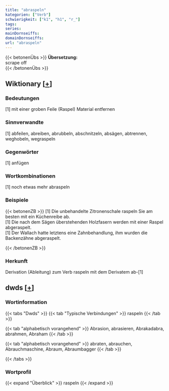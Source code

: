 ```yaml
---
title: "abraspeln"
kategorien: ["Verb"]
schwierigkeit: ["k1", "h1", "r_"]
tags:
series:
mainDornseiffs:
domainDornseiffs:
url: "abraspeln"
---
```


{{< betonenÜbs >}}
**Übersetzung:**  
scrape off  
{{< /betonenÜbs >}}

## Wiktionary [[+](https://de.wiktionary.org/wiki/abraspeln)]

### Bedeutungen
[1] mit einer groben Feile (Raspel) Material entfernen  

### Sinnverwandte
[1] abfeilen, abreiben, abrubbeln, abschnitzeln, absägen, abtrennen, weghobeln, wegraspeln  

### Gegenwörter
[1] anfügen  

### Wortkombinationen
[1] noch etwas mehr abraspeln  

### Beispiele
{{< betonenZB >}}
[1] Die unbehandelte Zitronenschale raspeln Sie am besten mit ein Küchenreibe ab.  
[1] Die nach dem Sägen überstehenden Holzfasern werden mit einer Raspel abgeraspelt.  
[1] Der Wallach hatte letztens eine Zahnbehandlung, ihm wurden die Backenzähne abgeraspelt.  

{{< /betonenZB >}}
### Herkunft
Derivation (Ableitung) zum Verb raspeln mit dem Derivatem ab-[1]  



## dwds [[+](https://www.dwds.de/wb/abraspeln)]

### Wortinformation
{{< tabs "Dwds" >}}
{{< tab "Typische Verbindungen" >}}
raspeln
{{< /tab >}}

{{< tab "alphabetisch vorangehend" >}}
Abrasion, abrasieren, Abrakadabra, abrahmen, Abraham
{{< /tab >}}

{{< tab "alphabetisch vorangehend" >}}
abraten, abrauchen, Abrauchmaschine, Abraum, Abraumbagger
{{< /tab >}}

{{< /tabs >}}

### Wortprofil
{{< expand "Überblick" >}} raspeln {{< /expand >}}

